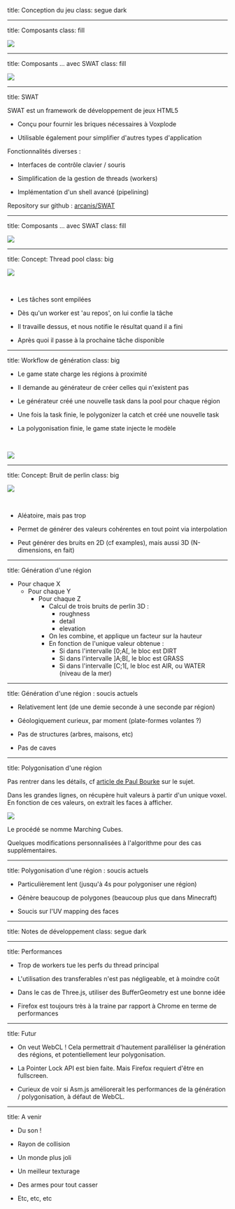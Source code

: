 title: Conception du jeu
class: segue dark

---

title: Composants
class: fill

![](images/conception-1.png)

---

title: Composants ... avec SWAT
class: fill

![](images/conception-2.png)

---

title: SWAT

SWAT est un framework de développement de jeux HTML5

- Conçu pour fournir les briques nécessaires à Voxplode

- Utilisable également pour simplifier d'autres types d'application

Fonctionnalités diverses :

- Interfaces de contrôle clavier / souris

- Simplification de la gestion de threads (workers)

- Implémentation d'un shell avancé (pipelining)

Repository sur github : [arcanis/SWAT](https://github.com/arcanis/SWAT)

---

title: Composants ... avec SWAT
class: fill

![](images/conception-2.png)

---

title: Concept: Thread pool
class: big

![](images/threadpool.png)

<br />

- Les tâches sont empilées

- Dès qu'un worker est 'au repos', on lui confie la tâche

- Il travaille dessus, et nous notifie le résultat quand il a fini

- Après quoi il passe à la prochaine tâche disponible

---

title: Workflow de génération
class: big

- Le game state charge les régions à proximité

- Il demande au générateur de créer celles qui n'existent pas

- Le générateur créé une nouvelle task dans la pool pour chaque région

- Une fois la task finie, le polygonizer la catch et créé une nouvelle task

- La polygonisation finie, le game state injecte le modèle

<br />

![](images/generation-workflow.png)

---

title: Concept: Bruit de perlin
class: big

![](images/perlin.jpg)

<br />

- Aléatoire, mais pas trop

- Permet de générer des valeurs cohérentes en tout point via interpolation

- Peut générer des bruits en 2D (cf examples), mais aussi 3D (N-dimensions, en fait)

---

title: Génération d'une région

- Pour chaque X
  - Pour chaque Y
    - Pour chaque Z
      - Calcul de trois bruits de perlin 3D :
        - roughness
        - detail
        - elevation
      - On les combine, et applique un facteur sur la hauteur
      - En fonction de l'unique valeur obtenue :
        - Si dans l'intervalle [0;A[, le bloc est DIRT
        - Si dans l'intervalle ]A;B[, le bloc est GRASS
        - Si dans l'intervalle [C;1[, le bloc est AIR, ou WATER (niveau de la mer)

---

title: Génération d'une région : soucis actuels

- Relativement lent (de une demie seconde à une seconde par région)

- Géologiquement curieux, par moment (plate-formes volantes ?)

- Pas de structures (arbres, maisons, etc)

- Pas de caves

---

title: Polygonisation d'une région

Pas rentrer dans les détails, cf [article de Paul Bourke](http://paulbourke.net/geometry/polygonise/) sur le sujet.

Dans les grandes lignes, on récupère huit valeurs à partir d'un unique voxel. En fonction de ces valeurs, on extrait les faces à afficher.

![](images/marching-cubes.png)

Le procédé se nomme Marching Cubes.

Quelques modifications personnalisées à l'algorithme pour des cas supplémentaires.

---

title: Polygonisation d'une région : soucis actuels

- Particulièrement lent (jusqu'à 4s pour polygoniser une région)

- Génère beaucoup de polygones (beaucoup plus que dans Minecraft)

- Soucis sur l'UV mapping des faces

---

title: Notes de développement
class: segue dark

---

title: Performances

- Trop de workers tue les perfs du thread principal

- L'utilisation des transferables n'est pas négligeable, et à moindre coût

- Dans le cas de Three.js, utiliser des BufferGeometry est une bonne idée

- Firefox est toujours très à la traine par rapport à Chrome en terme de performances

---

title: Futur

- On veut WebCL ! Cela permettrait d'hautement paralléliser la génération des régions, et potentiellement leur polygonisation.

- La Pointer Lock API est bien faite. Mais Firefox requiert d'être en fullscreen.

- Curieux de voir si Asm.js améliorerait les performances de la génération / polygonisation, à défaut de WebCL.

---

title: A venir

- Du son !

- Rayon de collision

- Un monde plus joli

- Un meilleur texturage

- Des armes pour tout casser

- Etc, etc, etc
